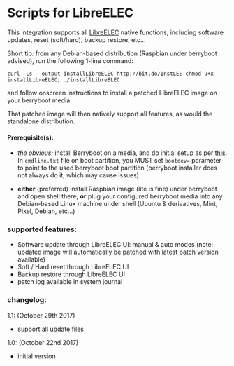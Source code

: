 # Scripts for LibreELEC

This integration supports all [LibreELEC](https://libreelec.tv/) native functions, including software updates, reset (soft/hard), backup restore, etc...


Short tip: from any Debian-based distribution (Raspbian under berryboot advised), run the following 1-line command:
```
curl -Ls --output installLibreELEC http://bit.do/InstLE; chmod u+x installLibreELEC; ./installLibreELEC
```
and follow onscreen instructions to install a patched LibreELEC image on your berryboot media.

That patched image will then natively support all features, as would the standalone distribution.



#### Prerequisite(s):
- *the obvious:* install Berryboot on a media, and do initial setup as per [this](http://www.berryterminal.com/doku.php/berryboot).
In `cmdline.txt` file on boot partition, you MUST set `bootdev=` parameter to point to the used berryboot boot partition (berryboot installer does not always do it, which may cause issues)

- **either** (preferred) install Raspbian image (lite is fine) under berryboot and open shell there, **or** plug your configured berryboot media into any Debian-based Linux machine under shell (Ubuntu & derivatives, Mint, Pixel, Debian, etc...)


### supported features:
- Software update through LibreELEC UI: manual & auto modes (note: updated image will automatically be patched with latest patch version available)
- Soft / Hard reset through LibreELEC UI
- Backup restore through LibreELEC UI
- patch log available in system journal



### changelog:
1.1:  (October 29th 2017)
- support all update files

1.0:  (October 22nd 2017)
- initial version
